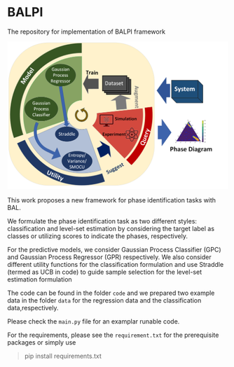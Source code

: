 # BALPI
The repository for implementation of BALPI framework

![](Flow_Chart.png)

This work proposes a new framework for phase identification tasks with BAL. 

We formulate the phase identification task as two different styles: 
classification and level-set estimation 
by considering the target label as classes or utilizing scores to indicate the phases, respectively. 

For the predictive models, we consider Gaussian Process Classifier (GPC) and Gaussian Process Regressor (GPR) respectively. We also consider different utility functions for the classification formulation and use Straddle (termed as UCB in code) to guide sample selection for the level-set estimation formulation


The code can be found in the folder `code` and we prepared two example data in the folder `data` for the regression data and the classification data,respectively.

Please check the `main.py` file for an examplar runable code.

For the requirements, please see the `requirement.txt` for the prerequisite packages or simply use 
>pip install requirements.txt